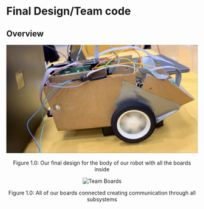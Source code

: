 # **Final Design/Team code**

## **Overview**

![Final Robot Design](images/teamcar.png)

<div align="center">

   Figure 1.0: Our final design for the body of our robot with all the boards inside

![Team Boards](images/.png)

<div align="center">

   Figure 1.0: All of our boards connected creating communication through all subsystems

